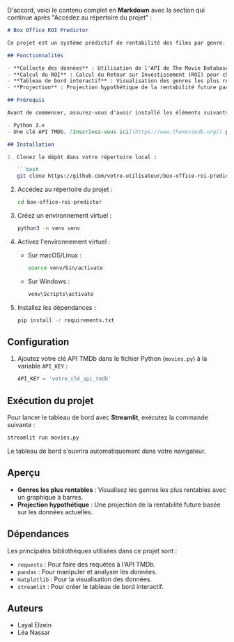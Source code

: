 D'accord, voici le contenu complet en **Markdown** avec la section qui continue après "Accédez au répertoire du projet" :

```markdown
# Box Office ROI Predictor

Ce projet est un système prédictif de rentabilité des films par genre. Il collecte des données sur les films via l'API de TMDb, calcule le retour sur investissement (ROI) pour chaque film, et visualise les genres les plus rentables dans un tableau de bord interactif créé avec **Streamlit**.

## Fonctionnalités

- **Collecte des données** : Utilisation de l'API de The Movie Database (TMDb) pour récupérer des informations sur les films (genre, budget, revenus, etc.).
- **Calcul du ROI** : Calcul du Retour sur Investissement (ROI) pour chaque film.
- **Tableau de bord interactif** : Visualisation des genres les plus rentables avec un graphique et une table des données brutes.
- **Projection** : Projection hypothétique de la rentabilité future par genre.

## Prérequis

Avant de commencer, assurez-vous d'avoir installé les éléments suivants :

- Python 3.x
- Une clé API TMDb. [Inscrivez-vous ici](https://www.themoviedb.org/) pour obtenir une clé API.

## Installation

1. Clonez le dépôt dans votre répertoire local :

   ```bash
   git clone https://github.com/votre-utilisateur/box-office-roi-predictor.git
   ```

2. Accédez au répertoire du projet :

   ```bash
   cd box-office-roi-predictor
   ```

3. Créez un environnement virtuel :

   ```bash
   python3 -m venv venv
   ```

4. Activez l'environnement virtuel :

   - Sur macOS/Linux :
     ```bash
     source venv/bin/activate
     ```
   - Sur Windows :
     ```bash
     venv\Scripts\activate
     ```

5. Installez les dépendances :

   ```bash
   pip install -r requirements.txt
   ```

## Configuration

1. Ajoutez votre clé API TMDb dans le fichier Python (`movies.py`) à la variable `API_KEY` :

   ```python
   API_KEY = 'votre_clé_api_tmdb'
   ```

## Exécution du projet

Pour lancer le tableau de bord avec **Streamlit**, exécutez la commande suivante :

```bash
streamlit run movies.py
```

Le tableau de bord s'ouvrira automatiquement dans votre navigateur.

## Aperçu

- **Genres les plus rentables** : Visualisez les genres les plus rentables avec un graphique à barres.
- **Projection hypothétique** : Une projection de la rentabilité future basée sur les données actuelles.

## Dépendances

Les principales bibliothèques utilisées dans ce projet sont :

- `requests` : Pour faire des requêtes à l'API TMDb.
- `pandas` : Pour manipuler et analyser les données.
- `matplotlib` : Pour la visualisation des données.
- `streamlit` : Pour créer le tableau de bord interactif.

## Auteurs

- Layal Elzein
- Léa Nassar

